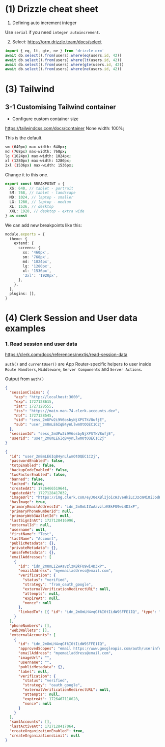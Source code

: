 # (1) Drizzle cheat sheet

1. Defining auto increment integer

Use `serial` if you need `integer autoincrement`.

2. Select: https://orm.drizzle.team/docs/select

```ts
import { eq, lt, gte, ne } from 'drizzle-orm'
await db.select().from(users).where(eq(users.id, 42))
await db.select().from(users).where(lt(users.id, 42))
await db.select().from(users).where(gte(users.id, 42))
await db.select().from(users).where(ne(users.id, 42))
```

# (3) Tailwind

## 3-1 Customising Tailwind container

- Configure custom container size

https://tailwindcss.com/docs/container
None width: 100%;

This is the default.

```bash
sm (640px) max-width: 640px;
md (768px) max-width: 768px;
lg (1024px) max-width: 1024px;
xl (1280px) max-width: 1280px;
2xl (1536px) max-width: 1536px;
```

Change it to this one.

```ts
export const BREAKPOINT = {
  XS: 640, // tablet - portrait
  SM: 768, // tablet - landscape
  MD: 1024, // laptop - smaller
  LG: 1280, // laptop - medium
  XL: 1536, // desktop
  XXL: 1920, // desktop - extra wide
} as const
```

We can add new breakpoints like this:

```ts
module.exports = {
  theme: {
    extend: {
      screens: {
        xs: '460px',
        sm: '768px',
        md: '1024px',
        lg: '1280px',
        xl: '1536px',
        '2xl': '1920px',
      },
    },
  },
  plugins: [],
}
```

# (4) Clerk Session and User data examples

### 1. Read session and user data

https://clerk.com/docs/references/nextjs/read-session-data

`auth()` and `currentUser()` are App Router-specific helpers to user inside `Route Handlers`, `Middleware`, `Server Components` and `Server Actions`.

Output from `auth()`

```json
{
  "sessionClaims": {
    "azp": "http://localhost:3000",
    "exp": 1727128615,
    "iat": 1727128555,
    "iss": "https://main-man-74.clerk.accounts.dev",
    "nbf": 1727128545,
    "sid": "sess_2mUPw2i9V6osbyNjXPSTkV8ufjE",
    "sub": "user_2m8mLE6IqB4ynLlwmOtOQEC1C2j"
  },
  "sessionId": "sess_2mUPw2i9V6osbyNjXPSTkV8ufjE",
  "userId": "user_2m8mLE6IqB4ynLlwmOtOQEC1C2j"
}
```

```json
{
  "id": "user_2m8mLE6IqB4ynLlwmOtOQEC1C2j",
  "passwordEnabled": false,
  "totpEnabled": false,
  "backupCodeEnabled": false,
  "twoFactorEnabled": false,
  "banned": false,
  "locked": false,
  "createdAt": 1726466519641,
  "updatedAt": 1727128417032,
  "imageUrl": "https://img.clerk.com/eyJ0eXBlIjoicHJveHkiLCJzcmMiOiJodHRwczovL2ltYWdlcy5jbGVyay5kZXYvb2F1dGhfZ29vZ2xlL2ltZ18ybThtTEh0Vmp3a1RTV0N4a1FRSnZ6clhINjYifQ",
  "hasImage": true,
  "primaryEmailAddressId": "idn_2m8mLIZwAavzlzKBkFU9wi4D3xP",
  "primaryPhoneNumberId": null,
  "primaryWeb3WalletId": null,
  "lastSignInAt": 1727128416996,
  "externalId": null,
  "username": null,
  "firstName": "Test",
  "lastName": "Account",
  "publicMetadata": {},
  "privateMetadata": {},
  "unsafeMetadata": {},
  "emailAddresses": [
    {
      "id": "idn_2m8mLIZwAavzlzKBkFU9wi4D3xP",
      "emailAddress": "myemailaddress@email.com",
      "verification": {
        "status": "verified",
        "strategy": "from_oauth_google",
        "externalVerificationRedirectURL": null,
        "attempts": null,
        "expireAt": null,
        "nonce": null
      },
      "linkedTo": [{ "id": "idn_2m8mLH4vqGfkI0tIidW9SFFE1IQ", "type": "oauth_google" }]
    }
  ],
  "phoneNumbers": [],
  "web3Wallets": [],
  "externalAccounts": [
    {
      "id": "idn_2m8mLH4vqGfkI0tIidW9SFFE1IQ",
      "approvedScopes": "email https://www.googleapis.com/auth/userinfo.email https://www.googleapis.com/auth/userinfo.profile openid profile",
      "emailAddress": "myemailaddress@email.com",
      "imageUrl": "",
      "username": "",
      "publicMetadata": {},
      "label": null,
      "verification": {
        "status": "verified",
        "strategy": "oauth_google",
        "externalVerificationRedirectURL": null,
        "attempts": null,
        "expireAt": 1726467118028,
        "nonce": null
      }
    }
  ],
  "samlAccounts": [],
  "lastActiveAt": 1727128417064,
  "createOrganizationEnabled": true,
  "createOrganizationsLimit": null
}
```
